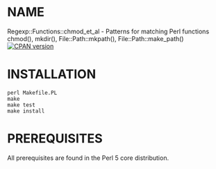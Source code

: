 # NAME

Regexp::Functions::chmod_et_al - Patterns for matching Perl functions chmod(), mkdir(), File::Path::mkpath(), File::Path::make_path()
[![CPAN version](https://badge.fury.io/pl/Regexp-Functions-chmod_et_al.svg)](http://badge.fury.io/pl/File-Path)


# INSTALLATION

    perl Makefile.PL
    make
    make test
    make install

# PREREQUISITES

All prerequisites are found in the Perl 5 core distribution.

